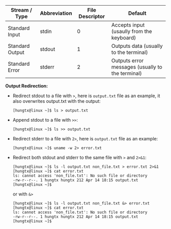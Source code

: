 
| Stream / Type   | Abbreviation | File Descriptor | Default                                          |
|-----------------| -------------|-----------------|------------------------------------------------- |
| Standard Input  | stdin        | 0               | Accepts input (usaully from the keyboard)        |
| Standard Output | stdout       | 1               | Outputs data (usually to the terminal)           |
| Standard Error	 | stderr       | 2               | Outputs error messages (usually to the terminal) |

**Output Redirection:**

- Redirect stdout to a file with `>`, here is `output.txt` file as an example, it also overwrites output.txt with the output:

  ```
  [hungtx@linux ~]$ ls > output.txt
  ```
- Append stdout to a file with `>>`:

  ```
  [hungtx@linux ~]$ ls >> output.txt
  ```

- Redirect stderr to a file with `2>`, here is `output.txt` file as an example:

  ```
  [hungtx@linux ~]$ uname -w 2> error.txt
  ```

- Redirect both stdout and stderr to the same file with `>` and `2>&1`:

  ```
  [hungtx@linux ~]$ ls -l output.txt non_file.txt > error.txt 2>&1
  [hungtx@linux ~]$ cat error.txt 
  ls: cannot access 'non_file.txt': No such file or directory
  -rw-r--r--. 1 hungtx hungtx 212 Apr 14 18:15 output.txt
  [hungtx@linux ~]$
  ```
  or with `&>`
  ```
  [hungtx@linux ~]$ ls -l output.txt non_file.txt &> error.txt 
  [hungtx@linux ~]$ cat error.txt 
  ls: cannot access 'non_file.txt': No such file or directory
  -rw-r--r--. 1 hungtx hungtx 212 Apr 14 18:15 output.txt
  [hungtx@linux ~]$
  ```

